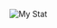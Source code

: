 ![My Stat](https://github-readme-stats.vercel.app/api?username=sunandasamanta&show_icons=true&border_radius=25&title_color=2C001E&icon_color=000000&text_color=2C001E&border_color=9F639A&bg_color=FFFE00)

<!---
sunandasamanta/sunandasamanta is a ✨ special ✨ repository because its `README.md` (this file) appears on your GitHub profile.
You can click the Preview link to take a look at your changes.
--->
